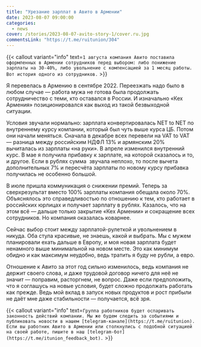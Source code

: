 ```yaml
---
title: "Урезание зарплат в Авито в Армении"
date: 2023-08-07 09:00:00
categories:
  - news
cover: /stories/2023-08-07-avito-story-1/cover.ru.jpg
commentsLink: "https://t.me/ruitunion/304"
---
```


{{< callout variant="info" text=`1 августа компания Авито поставила оформленных в Армении сотрудников перед выбором: либо понижение зарплаты на 30-40%, либо увольнение с компенсацией за 1 месяц работы. Вот история одного из сотрудников.` >}}

Я перевелась в Армению в сентябре 2022. Переезжать надо было в любом случае — работа мужа не готова была продолжать сотрудничество с теми, кто оставался в России. И изначально «Кех Армения» позиционировался как выход из такой безвыходной ситуации.

Условия звучали нормально: зарплата конвертировалась NET to NET по внутреннему курсу компании, который был чуть выше курса ЦБ. Потом они начали меняться. Сначала в декабре всех перевели на VAT to VAT — разница между российским НДФЛ 13% и армянским 20% вычиталась из зарплаты «на руки». В апреле изменился внутренний курс. В мае я получила прибавку к зарплате, на которой сказалось и то, и другое. Если в рублях сумма  звучала неплохо, то после вычета дополнительных 7% и пересчёта зарплаты по новому курсу прибавка получилась не особенно большой.

В июле пришла коммуникация о снижении премий. Теперь за сверхрезультат вместо 100% зарплаты компания обещала около 70%. Объяснялось это справедливостью по отношению к тем, кто работает в российских юрлицах и получает зарплату в рублях. Казалось, что на этом всё — дальше только закрытие «Кех Армении» и сокращение всех сотрудников. Но компания оказалась коварнее.

Сейчас выбор стоит между зарплатой-рулеткой и увольнением в никуда. Оба стула красивые, не знаешь, какой и выбрать. Мы с мужем планировали ехать дальше в Европу, и моя новая зарплата будет ненамного выше минимальной на новом месте. Это как минимум обидно и как максимум неудобно, ведь тратить я буду не рубли, а евро.

Отношение к Авито за этот год сильно изменилось, ведь компания не держит своего слова, и даже трудовой договор ничего для неё не значит — поправим, расторгнем, не вопрос. Даже если предположить, что я соглашусь на новые условия, будет сложно продолжать работать как прежде. Ведь мой вклад в запуск новых продуктов и рост прибыли не даёт мне даже стабильности — получается, всё зря.

{{< callout variant="info" text=`Группа работников будет оспаривать законность действий компании. Мы же будем следить за событиями и публиковать новости в нашем [telegram-канале](https://t.me/ruitunion). Если вы работник Авито в Армении или столкнулись с подобной ситуацией на своей работе, пишите в наш [telegram-бот](https://t.me/itunion_feedback_bot).` >}}

